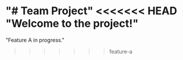 "# Team Project" 
<<<<<<< HEAD
"Welcome to the project!" 
=======
"Feature A in progress." 
>>>>>>> feature-a
